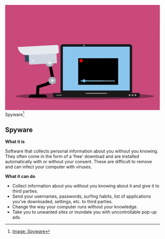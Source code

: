 ![Spyware](../img/spyware.png)
Spyware[^spywareimg]

## Spyware

**What it is**

Software that collects personal information about you without you knowing. They often come in the form of a ‘free' download and are installed automatically with or without your consent. These are difficult to remove and can infect your computer with viruses.

**What it can do**

- Collect information about you without you knowing about it and give it to third parties.
- Send your usernames, passwords, surfing habits, list of applications you've downloaded, settings, etc. to third parties.
- Change the way your computer runs without your knowledge.
- Take you to unwanted sites or inundate you with uncontrollable pop-up ads.

[^spywareimg]: [Image: Spyware](https://pixabay.com/vectors/cctv-camera-security-webcam-6078897/)